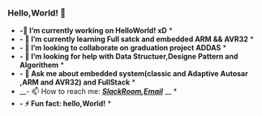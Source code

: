 ### Hello,World! 👋
   * __-🔭 I’m currently working on HelloWorld! xD__ * <br/>
   * __- 🌱 I’m currently learning Full satck and embedded ARM && AVR32__ * <br/>
   * __- 👯 I’m looking to collaborate on graduation project ADDAS__ * <br/>
   * __- 🤔 I’m looking for help with Data Structuer,Designe Pattern and Algorithem__ * <br/>
   * __- 💬 Ask me about embedded system(classic and Adaptive Autosar ,ARM and AVR32) and FullStack__ * <br/>
   * __- 📫 How to reach me: ***[SlackRoom](https://join.slack.com/t/diplomacalend-7f12265/shared_invite/zt-ioly6168-wcXyz~2Pg2PHVkpHGAUHhQ),[Email](abassalah219@gmail.com)*** __  * <br/>
   * __- ⚡ Fun fact: hello,World!__ *
  
